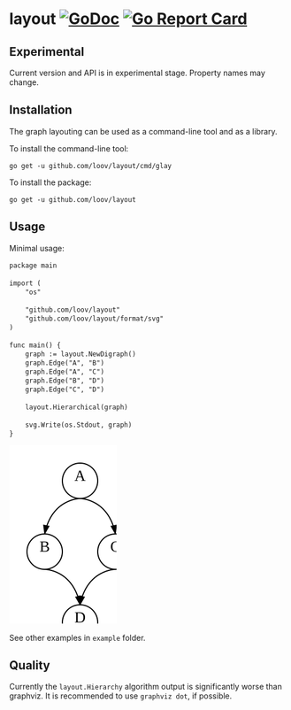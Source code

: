 # layout [![GoDoc](https://godoc.org/github.com/loov/layout?status.svg)](https://godoc.org/github.com/loov/layout) [![Go Report Card](https://goreportcard.com/badge/github.com/loov/layout)](https://goreportcard.com/report/github.com/loov/layout)

## Experimental

Current version and API is in experimental stage. Property names may change.

## Installation

The graph layouting can be used as a command-line tool and as a library.

To install the command-line tool:
```
go get -u github.com/loov/layout/cmd/glay
```

To install the package:
```
go get -u github.com/loov/layout
```

## Usage

Minimal usage:

```
package main

import (
    "os"

    "github.com/loov/layout"
    "github.com/loov/layout/format/svg"
)

func main() {
    graph := layout.NewDigraph()
    graph.Edge("A", "B")
    graph.Edge("A", "C")
    graph.Edge("B", "D")
    graph.Edge("C", "D")

    layout.Hierarchical(graph)

    svg.Write(os.Stdout, graph)
}
```

<img src="example/minimal.svg">

See other examples in `example` folder.

## Quality

Currently the `layout.Hierarchy` algorithm output is significantly worse than graphviz. It is recommended to use `graphviz dot`, if possible.